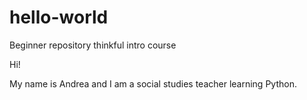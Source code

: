 # hello-world
Beginner repository thinkful intro course

Hi! 

My name is Andrea and I am a social studies teacher learning Python. 
